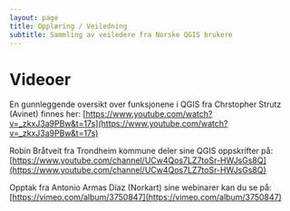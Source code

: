 ```yaml
---
layout: page
title: Opplæring / Veiledning
subtitle: Sammling av veiledere fra Norske QGIS brukere
---
```


# Videoer

En gunnleggende oversikt over funksjonene i QGIS fra Chrstopher Strutz (Avinet) finnes her:
[https://www.youtube.com/watch?v=_zkxJ3a9PBw&t=17s](https://www.youtube.com/watch?v=_zkxJ3a9PBw&t=17s)

Robin Bråtveit fra Trondheim kommune deler sine QGIS oppskrifter på:
[https://www.youtube.com/channel/UCw4Qos7LZ7toSr-HWJsGs8Q](https://www.youtube.com/channel/UCw4Qos7LZ7toSr-HWJsGs8Q)

Opptak fra Antonio Armas Díaz (Norkart) sine webinarer kan du se på:
[https://vimeo.com/album/3750847](https://vimeo.com/album/3750847)

